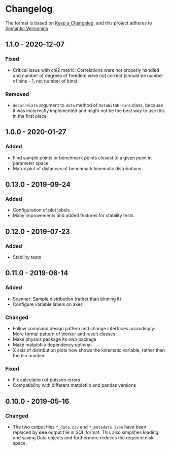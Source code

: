 # Changelog

The format is based on [Keep a Changelog](https://keepachangelog.com/en/1.0.0/),
and this project adheres to [Semantic Versioning](https://semver.org/spec/v2.0.0.html).

## 1.1.0 - 2020-12-07

### Fixed

- Critical issue with chi2 metric: Correlations were not properly handled and number
  of degrees of freedem were not correct (should be number of bins - 1, not number
  of bins).

### Removed

- `decorrelate` argument to `data` method of `DataWithErrors` class, because it
  was incorrectly implemented and might not be the best way to use this in the
  first place

## 1.0.0 - 2020-01-27

### Added

- Find sample points or benchmark points closest to a given point in parameter space
- Matrix plot of distances of benchmark kinematic distributions

## 0.13.0 - 2019-09-24

### Added

- Configuration of plot labels
- Many improvements and added features for stability tests

## 0.12.0 - 2019-07-23

### Added

- Stability tests

## 0.11.0 - 2019-06-14

### Added

- Scanner: Sample distribution (rather than binning it)
- Configure variable labels on axes

### Changed

- Follow command design pattern and change interfaces accordingly:
  More formal pattern of worker and result classes
- Make physics package its own package
- Make matplotlib dependency optional
- X axis of distribution plots now shows the kinematic variable, rather than the bin number

### Fixed

- Fix calculation of poisson errors
- Compatibility with different matplotlib and pandas versions

## 0.10.0 - 2019-05-16

### Changed

- The two output files ``*_data.csv`` and ``*_metadata.json`` have been replaced by **one** output file in SQL format. This also simplifies loading and saving Data objects and furthermore reduces the required disk space.
